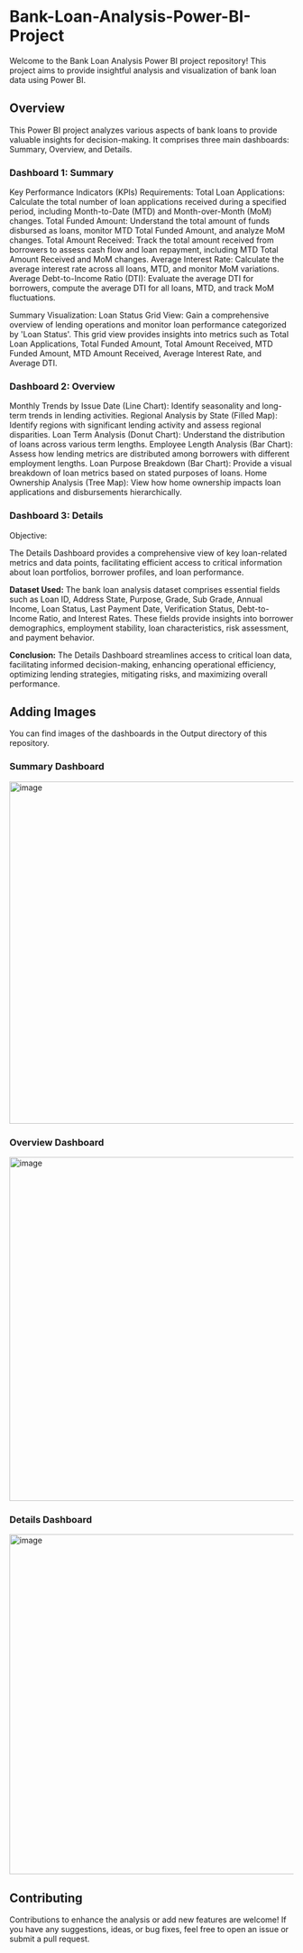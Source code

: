 # Bank-Loan-Analysis-Power-BI-Project
Welcome to the Bank Loan Analysis Power BI project repository! This project aims to provide insightful analysis and visualization of bank loan data using Power BI.

## Overview
This Power BI project analyzes various aspects of bank loans to provide valuable insights for decision-making. It comprises three main dashboards: Summary, Overview, and Details.

<h3>Dashboard 1: Summary</h3>
Key Performance Indicators (KPIs) Requirements:
Total Loan Applications: Calculate the total number of loan applications received during a specified period, including Month-to-Date (MTD) and Month-over-Month (MoM) changes.
Total Funded Amount: Understand the total amount of funds disbursed as loans, monitor MTD Total Funded Amount, and analyze MoM changes.
Total Amount Received: Track the total amount received from borrowers to assess cash flow and loan repayment, including MTD Total Amount Received and MoM changes.
Average Interest Rate: Calculate the average interest rate across all loans, MTD, and monitor MoM variations.
Average Debt-to-Income Ratio (DTI): Evaluate the average DTI for borrowers, compute the average DTI for all loans, MTD, and track MoM fluctuations.

Summary Visualization:   Loan Status Grid View: Gain a comprehensive overview of lending operations and monitor loan performance categorized by 'Loan Status'. This grid view provides insights into metrics such as Total Loan Applications, Total Funded Amount, Total Amount Received, MTD Funded Amount, MTD Amount Received, Average Interest Rate, and Average DTI.

<h3>Dashboard 2: Overview</h3>
Monthly Trends by Issue Date (Line Chart): Identify seasonality and long-term trends in lending activities.
Regional Analysis by State (Filled Map): Identify regions with significant lending activity and assess regional disparities.
Loan Term Analysis (Donut Chart): Understand the distribution of loans across various term lengths.
Employee Length Analysis (Bar Chart): Assess how lending metrics are distributed among borrowers with different employment lengths.
Loan Purpose Breakdown (Bar Chart): Provide a visual breakdown of loan metrics based on stated purposes of loans.
Home Ownership Analysis (Tree Map): View how home ownership impacts loan applications and disbursements hierarchically.

<h3>Dashboard 3: Details</h3>

Objective: 

The Details Dashboard provides a comprehensive view of key loan-related metrics and data points, facilitating efficient access to critical information about loan portfolios, borrower profiles, and loan performance.

**Dataset Used:**
The bank loan analysis dataset comprises essential fields such as Loan ID, Address State, Purpose, Grade, Sub Grade, Annual Income, Loan Status, Last Payment Date, Verification Status, Debt-to-Income Ratio, and Interest Rates. These fields provide insights into borrower demographics, employment stability, loan characteristics, risk assessment, and payment behavior.

**Conclusion:**
The Details Dashboard streamlines access to critical loan data, facilitating informed decision-making, enhancing operational efficiency, optimizing lending strategies, mitigating risks, and maximizing overall performance.

## Adding Images
You can find images of the dashboards in the Output directory of this repository.

<h3>Summary Dashboard</h3>

<img width="607" alt="image" src="https://github.com/user-attachments/assets/570c6ebc-8fc1-4ff7-a49b-84ead344d42f" />

<h3>Overview Dashboard</h3>

<img width="610" alt="image" src="https://github.com/user-attachments/assets/e1076f50-814a-4308-8041-edc083307e91" />

<h3>Details Dashboard</h3>
<img width="603" alt="image" src="https://github.com/user-attachments/assets/32293044-8ae6-4168-9b9b-0bf8e30d1461" />

<h2>Contributing</h2>
Contributions to enhance the analysis or add new features are welcome! If you have any suggestions, ideas, or bug fixes, feel free to open an issue or submit a pull request.
